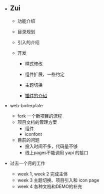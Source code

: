 - ## Zui

  - 功能介绍

  - 目录规划

  - 引入的介绍

  - 开发

    - 样式修改

    - 组件扩展，一些约定

    - 主题切换

    - [插件的介绍](https://github.com/busyrat/vuepress-plugins)

      

- web-boilerplate
  - fork 一个新项目的流程
  - 项目文档的管理方案
    - 组件
    - iconfont
  - 目前的问题
    - 投入时间不多，代码量不够
    - 线上pages不能调用 yapi 的接口



- 过去一个月的工作
  - week 1, week 2 完成主体
  - week 3 主题切换、项目引入和 icon page
  - week 4 各种文档和DEMO的补充

